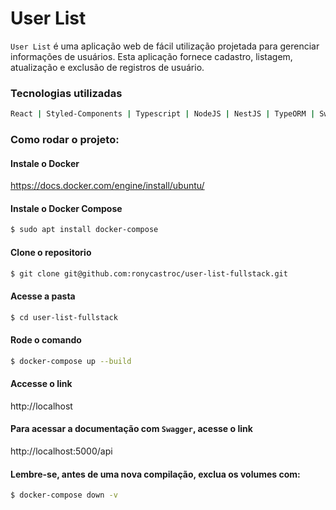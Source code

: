 # User List

`User List` é uma aplicação web de fácil utilização projetada para gerenciar informações de usuários. Esta aplicação fornece cadastro, listagem, atualização e exclusão de registros de usuário. 

### Tecnologias utilizadas
```bash
React | Styled-Components | Typescript | NodeJS | NestJS | TypeORM | Swagger | PostgreSQL | Docker | Nginx 
```

### Como rodar o projeto:
#### Instale o Docker
https://docs.docker.com/engine/install/ubuntu/

#### Instale o Docker Compose
```bash
$ sudo apt install docker-compose
```

#### Clone o repositorio
```bash
$ git clone git@github.com:ronycastroc/user-list-fullstack.git
```

#### Acesse a pasta
```bash
$ cd user-list-fullstack
```

#### Rode o comando
```bash
$ docker-compose up --build
```
#### Accesse o link
http://localhost

#### Para acessar a documentação com `Swagger`, acesse o link
http://localhost:5000/api

#### Lembre-se, antes de uma nova compilação, exclua os volumes com:
```bash
$ docker-compose down -v
```

